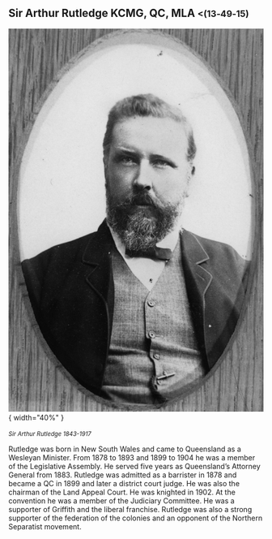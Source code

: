 ## Sir Arthur Rutledge KCMG, QC, MLA  <small><(13‑49‑15)</small>

![](../assets/arthur-rutledge.jpg){ width="40%" } 

*<small>Sir Arthur Rutledge 1843-1917</small>*

Rutledge was born in New South Wales and came to Queensland as a Wesleyan Minister. From 1878 to 1893 and 1899 to 1904 he was a member of the Legislative Assembly. He served five years as Queensland’s Attorney General from 1883. Rutledge was admitted as a barrister in 1878 and became a QC in 1899 and later a district court judge. He was also the chairman of the Land Appeal Court. He was knighted in 1902. At the convention he was a member of the Judiciary Committee. He was a supporter of Griffith and the liberal franchise. Rutledge was also a strong supporter of the federation of the colonies and an opponent of the Northern Separatist movement.
